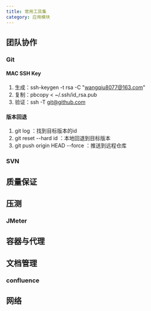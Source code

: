 ```yaml
---
title: 常用工具集
category: 应用模块
---
```


## 团队协作
### Git

#### MAC SSH Key
1. 生成：ssh-keygen -t rsa -C "wangqiu8077@163.com"
2. 复制：pbcopy < ~/.ssh/id_rsa.pub
3. 验证：ssh -T git@github.com

#### 版本回退
1. git log ：找到目标版本的id
2. git reset --hard id ：本地回退到目标版本
3. git push origin HEAD --force ：推送到远程仓库

### SVN

## 质量保证

## 压测
### JMeter

## 容器与代理

## 文档管理
### confluence

## 网络